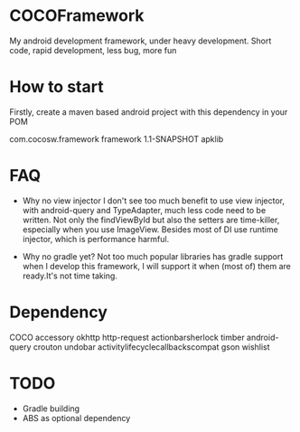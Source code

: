 COCOFramework
=============

My android development framework, under heavy development.
Short code, rapid development, less bug, more fun


How to start
=============

Firstly, create a maven based android project with this dependency in your POM

<dependency>
  <groupId>com.cocosw.framework</groupId>
  <artifactId>framework</artifactId>
  <version>1.1-SNAPSHOT</version>
  <type>apklib</type>
</dependency>


FAQ
============

- Why no view injector
I don't see too much benefit to use view injector, with android-query and TypeAdapter, much less code need to be written.
Not only the findViewById but also the setters are time-killer, especially when you use ImageView.
Besides most of DI use runtime injector, which is performance harmful.

- Why no gradle yet?
Not too much popular libraries has gradle support when I develop this framework, I will support it when (most of) them are ready.It's not time taking.


Dependency
============
COCO accessory
okhttp
http-request
actionbarsherlock
timber
android-query
crouton
undobar
activitylifecyclecallbackscompat
gson
wishlist

TODO
=============
- Gradle building
- ABS as optional dependency